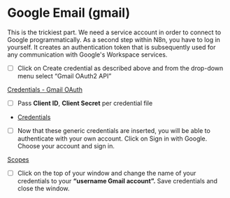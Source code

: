 # Google Email (gmail)

This is the trickiest part. We need a service account in order to connect to Google programmatically. As a second step within N8n, you have to log in yourself. It creates an authentication token that is subsequently used for any communication with Google's Workspace services.

- [ ]  Click on Create credential as described above and from the drop-down menu select “Gmail OAuth2 API”

[Credentials - Gmail OAuth](https://codahosted.io/docs/3PFXo2bENf/blobs/bl-Id9Ra2rhus/18c247d22cd29b4dca71effbff9a0e60a7e4171c0ed4dd7270612afaf4413afaf1e6b7d5a5e838fda5caea80e5410b25ba74112ec67a3af4e9ed79fccd25ce13106343e8547bf3b0b2610bc3bfb5a67c92a4ad401d567f2333f04d8ea3731434b5207d58)

- [ ]  Pass **Client ID**, **Client Secret** per credential file
    
- [Credentials](https://ai.google.dev/gemini-api/docs)
    
- [ ]  Now that these generic credentials are inserted, you will be able to authenticate with your own account. Click on Sign in with Google. Choose your account and sign in.

[Scopes](https://codahosted.io/docs/3PFXo2bENf/blobs/bl-fH4KfBp7bt/27379decb5e4263610784fa4db10906f9ee4d86c264d8194a70d88d182a26653c1feaa49ee1131cb5f69f4fff023197a45b9579c29b74e50d82352422f81552d19bc11d53345d628dd78b40b0306a624d3cc48efa08559ac49745ac2c9c25411409b4629)

- [ ]  Click on the top of your window and change the name of your credentials to your **“username Gmail account”.** Save credentials and close the window.